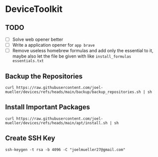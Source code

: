 # DeviceToolkit

## TODO

- [ ] Solve web opener better
- [ ] Write a application opener for `app brave`
- [ ] Remove useless homebrew formulas and add only the essential to it, maybe also let the file be given with like `install_formulas essentials.txt`

## Backup the Repositories

```shell
curl https://raw.githubusercontent.com/joel-mueller/devices/refs/heads/main/backup/backup_repositories.sh | sh
```

## Install Important Packages

```shell
curl https://raw.githubusercontent.com/joel-mueller/devices/refs/heads/main/apt/install.sh | sh
```

## Create SSH Key

```shell
ssh-keygen -t rsa -b 4096 -C "joelmueller27@gmail.com"
```

